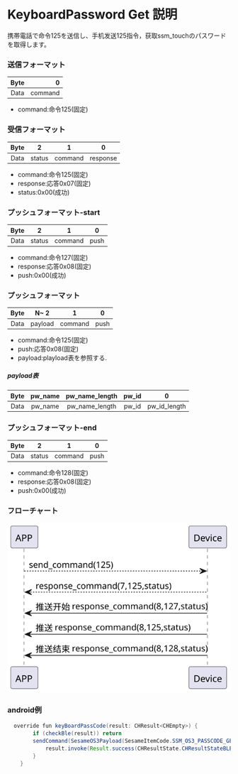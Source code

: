 # KeyboardPassword  Get 説明
携帯電話で命令125を送信し、手机发送125指令，获取ssm_touchのパスワードを取得します。
### 送信フォーマット

|  Byte  |       0 |
|:------:|-------:|
| Data   |  command |

- command:命令125(固定)

### 受信フォーマット

| Byte  |       2 |   1   |     0      |
|:---:|:-------:|:-----:|:----:|
| Data |  status | command |response   |
- command:命令125(固定)
- response:応答0x07(固定)
- status:0x00(成功)
### プッシュフォーマット-start
| Byte  |       2 |   1   |  0   |
|:---:|:-------:|:-----:|:----:|
| Data |  status | command | push |
- command:命令127(固定)
- response:応答0x08(固定)
- push:0x00(成功)
### プッシュフォーマット
| Byte  | N~   2 |   1   |  0   |
|:---:|:------:|:-----:|:----:|
| Data | payload | command | push |
- command:命令125(固定)
- push:応答0x08(固定)
- payload:playload表を参照する.

##### **payload表**

|  Byte  |     pw_name| pw_name_length| pw_id|     0 |
|:------:|:---------:|:--------:|:--------:|:--------:|
| Data   | pw_name     | pw_name_length |pw_id|pw_id_length|
### プッシュフォーマット-end
| Byte  |       2 |   1   |     0      |
|:---:|:-------:|:-----:|:----:|
| Data |  status | command |push   |
- command:命令128(固定)
- response:応答0x08(固定)
- push:0x00(成功)
### フローチャート
![icon](kbpc_get.svg)





### android例
``` java
  override fun keyBoardPassCode(result: CHResult<CHEmpty>) {
        if (checkBle(result)) return
        sendCommand(SesameOS3Payload(SesameItemCode.SSM_OS3_PASSCODE_GET.value, byteArrayOf())) { res ->
            result.invoke(Result.success(CHResultState.CHResultStateBLE(CHEmpty())))
        }
    }
```
